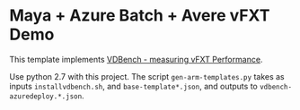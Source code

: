 # Maya + Azure Batch + Avere vFXT Demo

This template implements [VDBench - measuring vFXT Performance](../../docs/VDBench.md).

Use python 2.7 with this project.  The script `gen-arm-templates.py` takes as inputs `installvdbench.sh`, and `base-template*.json`, and outputs to `vdbench-azuredeploy.*.json`.
